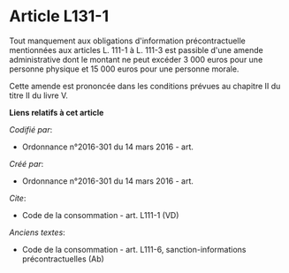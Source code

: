 # Article L131-1

Tout manquement aux obligations d'information précontractuelle mentionnées aux articles L. 111-1 à L. 111-3 est passible
d'une amende administrative dont le montant ne peut excéder 3 000 euros pour une personne physique et 15 000 euros pour une
personne morale. 

Cette amende est prononcée dans les conditions prévues au chapitre II du titre II du livre V.

**Liens relatifs à cet article**

_Codifié par_:

  - Ordonnance n°2016-301 du 14 mars 2016 - art.

_Créé par_:

  - Ordonnance n°2016-301 du 14 mars 2016 - art.

_Cite_:

  - Code de la consommation - art. L111-1 (VD)

_Anciens textes_:

  - Code de la consommation - art. L111-6, sanction-informations précontractuelles (Ab)

